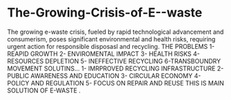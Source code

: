 # The-Growing-Crisis-of-E--waste 
The growing e-waste crisis, fueled by rapid technological advancement and consumerism, poses significant environmental and health risks, requiring urgent action for responsible disposasl and recycling.
THE PROBLEMS 
1- REAPID GROWTH
2- ENVIROMENTAL IMPACT 
3- HEALTH RISKS 
4- RESOURCES DEPLETION
5- INEFFECTIVE RECYCLING
6-TRANSBOUNDRY MOVEMENT
 SOLUTINS...
 1- IMRPROVED RECYCLING INFRASTRUCTURE 
 2- PUBLIC AWARENESS  AND EDUCATION
 3- CIRCULAR ECONOMY
 4- POLICY AND REGULATION 
 5- FOCUS ON REPAIR AND REUSE
 THIS IS MAIN SOLUTION OF E-WASTE .

